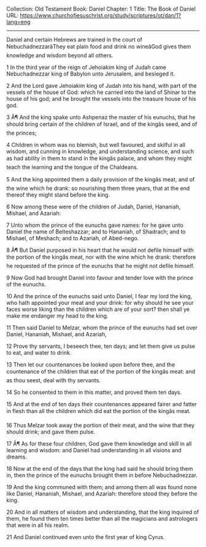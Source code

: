 Collection: Old Testament
Book: Daniel
Chapter: 1
Title: The Book of Daniel
URL: https://www.churchofjesuschrist.org/study/scriptures/ot/dan/1?lang=eng

---

Daniel and certain Hebrews are trained in the court of NebuchadnezzarâThey eat plain food and drink no wineâGod gives them knowledge and wisdom beyond all others.

1 In the third year of the reign of Jehoiakim king of Judah came Nebuchadnezzar king of Babylon unto Jerusalem, and besieged it.

2 And the Lord gave Jehoiakim king of Judah into his hand, with part of the vessels of the house of God: which he carried into the land of Shinar to the house of his god; and he brought the vessels into the treasure house of his god.

3 Â¶ And the king spake unto Ashpenaz the master of his eunuchs, that he should bring certain of the children of Israel, and of the kingâs seed, and of the princes;

4 Children in whom was no blemish, but well favoured, and skilful in all wisdom, and cunning in knowledge, and understanding science, and such as had ability in them to stand in the kingâs palace, and whom they might teach the learning and the tongue of the Chaldeans.

5 And the king appointed them a daily provision of the kingâs meat, and of the wine which he drank: so nourishing them three years, that at the end thereof they might stand before the king.

6 Now among these were of the children of Judah, Daniel, Hananiah, Mishael, and Azariah:

7 Unto whom the prince of the eunuchs gave names: for he gave unto Daniel the name of Belteshazzar; and to Hananiah, of Shadrach; and to Mishael, of Meshach; and to Azariah, of Abed-nego.

8 Â¶ But Daniel purposed in his heart that he would not defile himself with the portion of the kingâs meat, nor with the wine which he drank: therefore he requested of the prince of the eunuchs that he might not defile himself.

9 Now God had brought Daniel into favour and tender love with the prince of the eunuchs.

10 And the prince of the eunuchs said unto Daniel, I fear my lord the king, who hath appointed your meat and your drink: for why should he see your faces worse liking than the children which are of your sort? then shall ye make me endanger my head to the king.

11 Then said Daniel to Melzar, whom the prince of the eunuchs had set over Daniel, Hananiah, Mishael, and Azariah,

12 Prove thy servants, I beseech thee, ten days; and let them give us pulse to eat, and water to drink.

13 Then let our countenances be looked upon before thee, and the countenance of the children that eat of the portion of the kingâs meat: and as thou seest, deal with thy servants.

14 So he consented to them in this matter, and proved them ten days.

15 And at the end of ten days their countenances appeared fairer and fatter in flesh than all the children which did eat the portion of the kingâs meat.

16 Thus Melzar took away the portion of their meat, and the wine that they should drink; and gave them pulse.

17 Â¶ As for these four children, God gave them knowledge and skill in all learning and wisdom: and Daniel had understanding in all visions and dreams.

18 Now at the end of the days that the king had said he should bring them in, then the prince of the eunuchs brought them in before Nebuchadnezzar.

19 And the king communed with them; and among them all was found none like Daniel, Hananiah, Mishael, and Azariah: therefore stood they before the king.

20 And in all matters of wisdom and understanding, that the king inquired of them, he found them ten times better than all the magicians and astrologers that were in all his realm.

21 And Daniel continued even unto the first year of king Cyrus.
